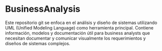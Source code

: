 # BusinessAnalysis
Este repositorio git se enfoca en el análisis y diseño de sistemas utilizando UML (Unified Modeling Language) como herramienta principal. Contiene información, modelos y documentación útil para business analysts que necesitan documentar y comunicar visualmente los requerimientos y diseños de sistemas complejos.

